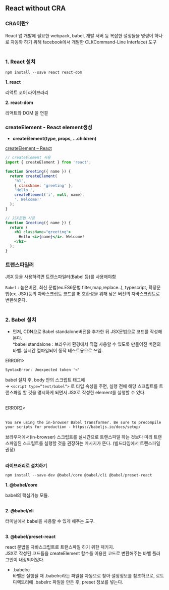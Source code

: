 ## React without CRA

### CRA이란?

React 앱 개발에 필요한 webpack, babel, 개발 서버  등 복잡한 설정들을 명령어 하나로 자동화 하기 위해 facebook에서 개발한 CLI(Command-Line Interface) 도구
<br><br>
### 1. React 설치

```jsx
npm install --save react react-dom
```

**1. react**

리액트 코어 라이브러리

**2. react-dom**

리액트와 DOM 을 연결

### createElement  - React element생성

- **createElement(type, props, ...children)**

[createElement – React](https://ko.react.dev/reference/react/createElement)

```jsx
// createElement 사용
import { createElement } from 'react';

function Greeting({ name }) {
  return createElement(
    'h1',
    { className: 'greeting' },
    'Hello ',
    createElement('i', null, name),
    '. Welcome!'
  );
}

// JSX문법 사용
function Greeting({ name }) {
  return (
    <h1 className="greeting">
      Hello <i>{name}</i>. Welcome!
    </h1>
  );
}
```

### 트랜스파일러

JSX 등을 사용하려면 트랜스파일러(Babel 등)를 사용해야함

`Babel` : 높은버전, 최신 문법(ex.ES6문법 filter,map,replace..), typescript, 확장문법(ex. JSX)등의 자바스크립트 코드를 IE 호환성을 위해 낮은 버전의 자바스크립트로 변환해준다.
<br><br>
### 2. Babel 설치

* 먼저, CDN으로 Babel standalone버전을 추가한 뒤 JSX문법으로 코드를 작성해본다.  
*babel standalone : 브라우저 환경에서 직접 사용할 수 있도록 만들어진 버전의 바벨. 실시간 컴파일되어 동작 테스트용으로 쓰임.

ERROR1>
```
SyntaxError: Unexpected token '<'
```

babel 설치 후, body 안의 스크립트 태그에   
→ `<script type=”text/babel”>` 로 타입 속성을 주면, 실행 전에 해당 스크립트를 트랜스파일 할 것을 명시하게 되면서 JSX로 작성한 element를 실행할 수 있다.  
  
<br>
ERROR2>
<br><br>

```
You are using the in-browser Babel transformer. Be sure to precompile your scripts for production - https://babeljs.io/docs/setup/
```

브라우저에서(in-browser) 스크립트를 실시간으로 트랜스파일 하는 것보다 미리 트랜스파일된 스크립트를 실행할 것을 권장하는 메시지가 뜬다. (빌드타임에서 트랜스파일 권장)
<br><br>

**라이브러리로 설치하기**
```jsx
npm install --save-dev @babel/core @babel/cli @babel/preset-react
```

**1. @babel/core**

babel의 핵심기능 모듈.<br><br>

**2. @babel/cli**

터미널에서 babel을 사용할 수 있게 해주는 도구.<br><br>

**3. @babel/preset-react**

react 문법을 자바스크립트로 트랜스파일 하기 위한 패키지.<br>
JSX로 작성된 코드들을 createElement 함수를 이용한 코드로 변환해주는 바벨 플러그인이 내장되어있다.<br>
- .babelrc<br>
바벨은 실행될 때 .babelrc라는 파일을 자동으로 찾아 설정정보를 참조하므로, 로트 디렉토리에 .babelrc 파일을 만든 후, preset 정보를 넣는다.